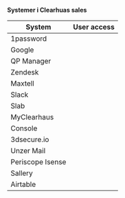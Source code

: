 **Systemer i Clearhuas sales**

|System | User access|
|-------|------------|
|1password| |
|Google | |
|QP Manager | |
|Zendesk | |
|Maxtell| |
|Slack | |
|Slab| |
|MyClearhaus | |
|Console| |
|3dsecure.io| |
|Unzer Mail| |
|Periscope Isense | |
|Sallery | |
|Airtable| |
